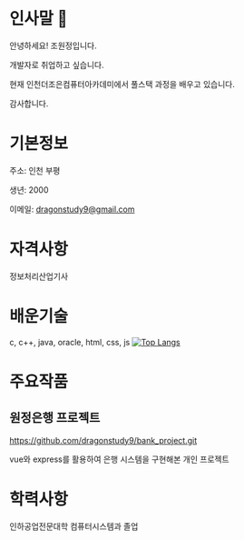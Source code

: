 # 인사말 👋

안녕하세요! 조원정입니다. 

개발자로 취업하고 싶습니다. 

현재 인천더조은컴퓨터아카데미에서 풀스택 과정을 배우고 있습니다.

감사합니다.

# 기본정보

주소: 인천 부평

생년: 2000

이메일: dragonstudy9@gmail.com

# 자격사항

정보처리산업기사

# 배운기술

c, c++, java, oracle, html, css, js
[![Top Langs](https://github-readme-stats.vercel.app/api/top-langs/?username=dragonstudy9)](https://github.com/dragonstudy9/github-readme-stats)

# 주요작품

## 원정은행 프로젝트
https://github.com/dragonstudy9/bank_project.git

vue와 express를 활용하여 은행 시스템을 구현해본 개인 프로젝트

# 학력사항

인하공업전문대학 컴퓨터시스템과 졸업


<!--
- 🔭 I’m currently working on ...
- 🌱 I’m currently learning ...
- 👯 I’m looking to collaborate on ...
- 🤔 I’m looking for help with ...
- 💬 Ask me about ...
- 📫 How to reach me: ...
- 😄 Pronouns: ...
- ⚡ Fun fact: ...
-->
